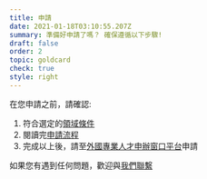 ```yaml
---
title: 申請
date: 2021-01-18T03:10:55.207Z
summary: 準備好申請了嗎？ 確保遵循以下步驟!
draft: false
order: 2
topic: goldcard
check: true
style: right
---
```

在您申請之前，請確認:

1. 符合選定的[領域條件](https://goldcard.nat.gov.tw/zh/qualification/)
2. 閱讀完[申請流程](/zh/application/)
3. 完成以上後，請至[外國專業人才申辦窗口平台](https://coa.immigration.gov.tw/coa-frontend/four-in-one/entry/golden-card)申請

如果您有遇到任何問題，歡迎與[我們聯繫](/zh/help-desk/)